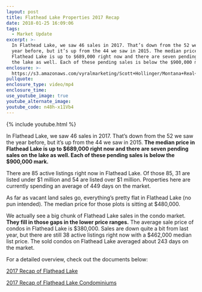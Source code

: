 ```yaml
---
layout: post
title: Flathead Lake Properties 2017 Recap
date: 2018-01-25 16:09:06
tags:
  - Market Update
excerpt: >-
  In Flathead Lake, we saw 46 sales in 2017. That’s down from the 52 we saw the
  year before, but it’s up from the 44 we saw in 2015. The median price in
  Flathead Lake is up to $689,000 right now and there are seven pending sales on
  the lake as well. Each of these pending sales is below the $900,000 mark.
enclosure: >-
  https://s3.amazonaws.com/vyralmarketing/Scott+Hollinger/Montana+Real+Estate++The+Hollinger+Team+Flathead+lake+Properties+2017+Recap.mp4
pullquote:
enclosure_type: video/mp4
enclosure_time:
use_youtube_image: true
youtube_alternate_image:
youtube_code: n48h-x11Vb4
---
```



{% include youtube.html %}

In Flathead Lake, we saw 46 sales in 2017. That’s down from the 52 we saw the year before, but it’s up from the 44 we saw in 2015. **The median price in Flathead Lake is up to $689,000 right now and there are seven pending sales on the lake as well. Each of these pending sales is below the $900,000 mark.**

There are 85 active listings right now in Flathead Lake. Of those 85, 31 are listed under $1 million and 54 are listed over $1 million. Properties here are currently spending an average of 449 days on the market.

As far as vacant land sales go, everything’s pretty flat in Flathead Lake (no pun intended). The median price for those plots is sitting at $480,000.

We actually see a big chunk of Flathead Lake sales in the condo market. **They fill in those gaps in the lower price ranges.** The average sale price of condos in Flathead Lake is $380,000. Sales are down quite a bit from last year, but there are still 38 active listings right now with a $462,000 median list price. The sold condos on Flathead Lake averaged about 243 days on the market.

For a detailed overview, check out the documents below:

[2017 Recap of Flathead Lake](https://s3.amazonaws.com/vyralmarketing/Scott+Hollinger/2017+Yr+End+-+Flathead+Lake+notes.pdf)

[2017 Recap of Flathead Lake Condominiums](https://s3.amazonaws.com/vyralmarketing/Scott+Hollinger/2017+Yr+End+-+Flathead+Lake+Condominium+notes.pdf)